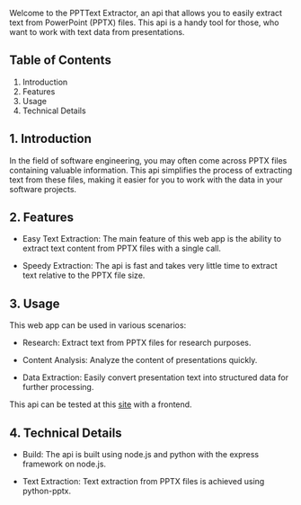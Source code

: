 Welcome to the PPTText Extractor, an api that allows you to easily extract text from PowerPoint (PPTX) files. This api is a handy tool for those, who want to work with text data from presentations.

## Table of Contents
1. Introduction
2. Features
3. Usage
4. Technical Details

## 1. Introduction
In the field of software engineering, you may often come across PPTX files containing valuable information. This api simplifies the process of extracting text from these files, making it easier for you to work with the data in your software projects.

## 2. Features
* Easy Text Extraction: The main feature of this web app is the ability to extract text content from PPTX files with a single call.

* Speedy Extraction: The api is fast and takes very little time to extract text relative to the PPTX file size.

## 3. Usage
This web app can be used in various scenarios:

* Research: Extract text from PPTX files for research purposes.

* Content Analysis: Analyze the content of presentations quickly.

* Data Extraction: Easily convert presentation text into structured data for further processing.

This api can be tested at this [site](https://ppttext-extractor.onrender.com) with a frontend.

## 4. Technical Details
* Build: The api is built using node.js and python with the express framework on node.js.

* Text Extraction: Text extraction from PPTX files is achieved using python-pptx.
